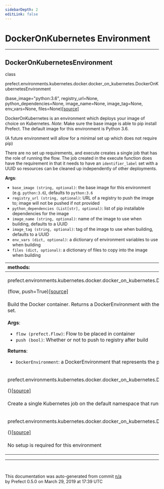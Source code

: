 ```yaml
---
sidebarDepth: 2
editLink: false
---
```

# DockerOnKubernetes Environment
---
 ## DockerOnKubernetesEnvironment
 <div class='class-sig' id='prefect-environments-kubernetes-docker-docker-on-kubernetes-dockeronkubernetesenvironment'><p class="prefect-sig">class </p><p class="prefect-class">prefect.environments.kubernetes.docker.docker_on_kubernetes.DockerOnKubernetesEnvironment</p>(base_image="python:3.6", registry_url=None, python_dependencies=None, image_name=None, image_tag=None, env_vars=None, files=None)<span class="source"><a href="https://github.com/PrefectHQ/prefect/blob/master/src/prefect/environments/kubernetes/docker/docker_on_kubernetes.py#L13">[source]</a></span></div>

DockerOnKubernetes is an environment which deploys your image of choice on Kubernetes. *Note*: Make sure the base image is able to pip install Prefect. The default image for this environment is Python 3.6.

(A future environment will allow for a minimal set up which does not require pip)

There are no set up requirements, and execute creates a single job that has the role of running the flow. The job created in the execute function does have the requirement in that it needs to have an `identifier_label` set with a UUID so resources can be cleaned up independently of other deployments.

**Args**:     <ul class="args"><li class="args">`base_image (string, optional)`: the base image for this environment (e.g. `python:3.6`), defaults to `python:3.6`     </li><li class="args">`registry_url (string, optional)`: URL of a registry to push the image to; image will not be pushed if not provided     </li><li class="args">`python_dependencies (List[str], optional)`: list of pip installable dependencies for the image     </li><li class="args">`image_name (string, optional)`: name of the image to use when building, defaults to a UUID     </li><li class="args">`image_tag (string, optional)`: tag of the image to use when building, defaults to a UUID     </li><li class="args">`env_vars (dict, optional)`: a dictionary of environment variables to use when building     </li><li class="args">`files (dict, optional)`: a dictionary of files to copy into the image when building</li></ul>

|methods: &nbsp;&nbsp;&nbsp;&nbsp;&nbsp;&nbsp;&nbsp;&nbsp;&nbsp;&nbsp;&nbsp;&nbsp;&nbsp;&nbsp;&nbsp;&nbsp;&nbsp;&nbsp;&nbsp;&nbsp;&nbsp;&nbsp;&nbsp;&nbsp;&nbsp;&nbsp;&nbsp;&nbsp;&nbsp;&nbsp;&nbsp;&nbsp;&nbsp;&nbsp;&nbsp;&nbsp;&nbsp;&nbsp;&nbsp;&nbsp;&nbsp;&nbsp;&nbsp;&nbsp;&nbsp;&nbsp;&nbsp;&nbsp;&nbsp;&nbsp;&nbsp;&nbsp;&nbsp;&nbsp;&nbsp;&nbsp;&nbsp;&nbsp;&nbsp;&nbsp;&nbsp;&nbsp;&nbsp;&nbsp;&nbsp;&nbsp;&nbsp;&nbsp;&nbsp;&nbsp;&nbsp;&nbsp;&nbsp;&nbsp;&nbsp;&nbsp;&nbsp;&nbsp;&nbsp;&nbsp;&nbsp;&nbsp;&nbsp;&nbsp;&nbsp;&nbsp;&nbsp;&nbsp;&nbsp;&nbsp;&nbsp;&nbsp;&nbsp;&nbsp;&nbsp;&nbsp;&nbsp;&nbsp;&nbsp;&nbsp;&nbsp;&nbsp;&nbsp;&nbsp;&nbsp;&nbsp;&nbsp;&nbsp;&nbsp;&nbsp;&nbsp;&nbsp;&nbsp;&nbsp;&nbsp;&nbsp;&nbsp;&nbsp;&nbsp;&nbsp;&nbsp;&nbsp;&nbsp;&nbsp;&nbsp;&nbsp;&nbsp;&nbsp;&nbsp;&nbsp;&nbsp;&nbsp;&nbsp;&nbsp;&nbsp;&nbsp;&nbsp;&nbsp;&nbsp;&nbsp;&nbsp;&nbsp;&nbsp;&nbsp;&nbsp;&nbsp;&nbsp;&nbsp;&nbsp;&nbsp;|
|:----|
 | <div class='method-sig' id='prefect-environments-kubernetes-docker-docker-on-kubernetes-dockeronkubernetesenvironment-build'><p class="prefect-class">prefect.environments.kubernetes.docker.docker_on_kubernetes.DockerOnKubernetesEnvironment.build</p>(flow, push=True)<span class="source"><a href="https://github.com/PrefectHQ/prefect/blob/master/src/prefect/environments/kubernetes/docker/docker_on_kubernetes.py#L120">[source]</a></span></div>
<p class="methods">Build the Docker container. Returns a DockerEnvironment with the appropriate image_name and image_tag set.<br><br>**Args**:     <ul class="args"><li class="args">`flow (prefect.Flow)`: Flow to be placed in container     </li><li class="args">`push (bool)`: Whether or not to push to registry after build</li></ul>**Returns**:     <ul class="args"><li class="args">`DockerEnvironment`: a DockerEnvironment that represents the provided flow.</li></ul></p>|
 | <div class='method-sig' id='prefect-environments-kubernetes-docker-docker-on-kubernetes-dockeronkubernetesenvironment-execute'><p class="prefect-class">prefect.environments.kubernetes.docker.docker_on_kubernetes.DockerOnKubernetesEnvironment.execute</p>()<span class="source"><a href="https://github.com/PrefectHQ/prefect/blob/master/src/prefect/environments/kubernetes/docker/docker_on_kubernetes.py#L94">[source]</a></span></div>
<p class="methods">Create a single Kubernetes job on the default namespace that runs a flow</p>|
 | <div class='method-sig' id='prefect-environments-kubernetes-docker-docker-on-kubernetes-dockeronkubernetesenvironment-setup'><p class="prefect-class">prefect.environments.kubernetes.docker.docker_on_kubernetes.DockerOnKubernetesEnvironment.setup</p>()<span class="source"><a href="https://github.com/PrefectHQ/prefect/blob/master/src/prefect/environments/kubernetes/docker/docker_on_kubernetes.py#L114">[source]</a></span></div>
<p class="methods">No setup is required for this environment</p>|

---
<br>


<p class="auto-gen">This documentation was auto-generated from commit <a href='https://github.com/PrefectHQ/prefect/commit/n/a'>n/a</a> </br>by Prefect 0.5.0 on March 29, 2019 at 17:39 UTC</p>
